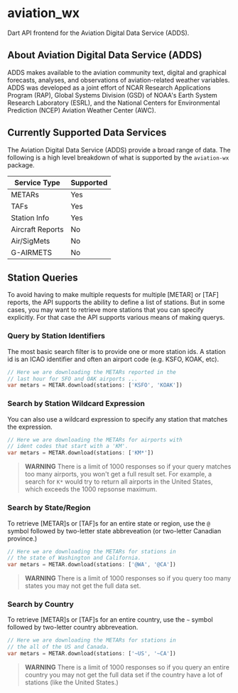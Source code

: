  # aviation_wx
 Dart API frontend for the Aviation Digital Data Service (ADDS).

 ## About Aviation Digital Data Service (ADDS)
 ADDS makes available to the aviation community text, digital
 and graphical forecasts, analyses, and observations of
 aviation-related weather variables. ADDS was developed as a
 joint effort of NCAR Research Applications Program (RAP),
 Global Systems Division (GSD) of NOAA's Earth System Research
 Laboratory (ESRL), and the National Centers for Environmental
 Prediction (NCEP) Aviation Weather Center (AWC).

 ## Currently Supported Data Services
 The Aviation Digital Data Service (ADDS) provide a broad range
 of data.  The following is a high level breakdown of what is
 supported by the `aviation-wx` package.

 | Service Type     | Supported | 
 |------------------|-----------|
 | METARs           | Yes       |
 | TAFs             | Yes       |
 | Station Info     | Yes       |
 | Aircraft Reports | No        |
 | Air/SigMets      | No        |
 | G-AIRMETS        | No        |

## Station Queries
To avoid having to make multiple requests for multiple [METAR] or [TAF] reports, the API 
supports the ability to define a list of stations.  But in some cases, you may want to retrieve 
more stations that you can specify explicitly.  For that case the API supports various 
means of making querys.  

### Query by Station Identifiers
The most basic search filter is to provide one or more station ids.
A station id is an ICAO identifier and often an airport code 
(e.g. KSFO, KOAK, etc).

```dart
// Here we are downloading the METARs reported in the 
// last hour for SFO and OAK airports ...
var metars = METAR.download(stations: ['KSFO', 'KOAK'])
```

### Search by Station Wildcard Expression
You can also use a wildcard expression to specify any station that matches the expression.

```dart
// Here we are downloading the METARs for airports with 
// ident codes that start with a 'KM'.
var metars = METAR.download(stations: ['KM*'])
```

> **WARNING** There is a limit of 1000 responses so if your query matches too many airports, you won't get a full result set.  For example, a search for `K*` would try to return all airports in the United States, which exceeds the 1000 repsonse maximum.

### Search by State/Region
To retrieve [METAR]s or [TAF]s for an entire state or region, use the `@` symbol followed
by two-letter state abbreveation (or two-letter Canadian province.)

```dart
// Here we are downloading the METARs for stations in 
// the state of Washington and California.
var metars = METAR.download(stations: ['@WA', '@CA'])
```

> **WARNING** There is a limit of 1000 responses so if you query too many states you may not get the full data set.

### Search by Country
To retrieve [METAR]s or [TAF]s for an entire country, use the `~` symbol followed
by two-letter country abbreveation.
```dart
// Here we are downloading the METARs for stations in 
// the all of the US and Canada.
var metars = METAR.download(stations: ['~US', '~CA'])
```

> **WARNING** There is a limit of 1000 responses so if you query an entire country you may not get the full data set if the country have a lot of stations (like the United States.)



